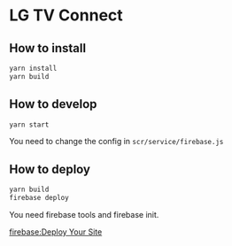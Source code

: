 LG TV Connect
=============

How to install
-------
```bash
yarn install
yarn build
```

How to develop
-------
```bash
yarn start
```
You need to change the config in `scr/service/firebase.js`

How to deploy
-------
```bash
yarn build
firebase deploy
```
You need firebase tools and firebase init.

[firebase:Deploy Your Site](https://firebase.google.com/docs/hosting/deploying)

